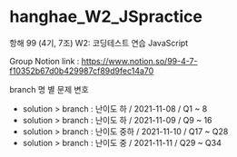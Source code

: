 # hanghae_W2_JSpractice
항해 99 (4기, 7조) W2: 코딩테스트 연습 JavaScript

Group Notion link : https://www.notion.so/99-4-7-f10352b67d0b429987cf89d9fec14a70

branch 명 별 문제 변호
* solution > branch : 난이도 하 / 2021-11-08 / Q1 ~ 8
* solution > branch : 난이도 하 / 2021-11-09 / Q9 ~ 16
* solution > branch : 난이도 중하 / 2021-11-10 / Q17 ~ Q28
* solution > branch : 난이도 중 / 2021-11-11 / Q29 ~ Q34
